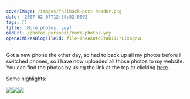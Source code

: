 ```yaml
---
coverImage: /images/fallback-post-header.png
date: '2007-02-07T12:38:52.000Z'
tags: []
title: 'More photos, yey!'
oldUrl: /photos-personal/more-photos-yey
openAIMikesBlogFileId: file-TheAX0tdCtAb1I7rCIx6gcvL
---
```


Got a new phone the other day, so had to back up all my photos before i switched phones, so i have now uploaded all those photos to my website. You can find the photos by using the link at the top or clicking [here](https://www.mikecann.blog/?p=139).

<!-- more -->

Some highlights:

![](https://www.mikecann.blog/wp-content/uploads/Photos//My22nd/DSC00369.JPG)![](https://www.mikecann.blog/wp-content/uploads/Photos//My22nd/DSC00239.jpg)![](https://www.mikecann.blog/wp-content/uploads/Photos//Hybrid06/DSC00344.JPG)
